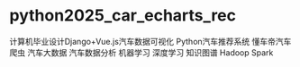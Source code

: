# python2025_car_echarts_rec
计算机毕业设计Django+Vue.js汽车数据可视化 Python汽车推荐系统 懂车帝汽车爬虫 汽车大数据 汽车数据分析 机器学习 深度学习 知识图谱 Hadoop Spark
